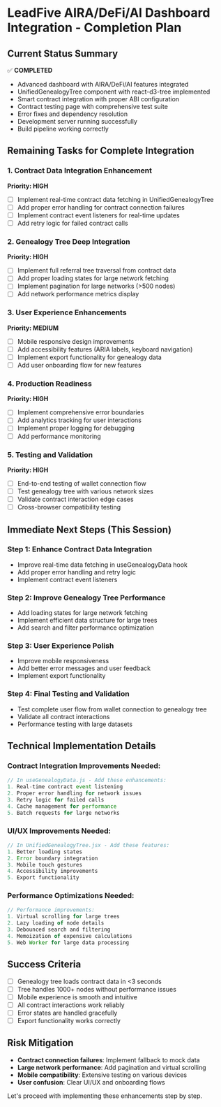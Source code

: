 # LeadFive AIRA/DeFi/AI Dashboard Integration - Completion Plan

## Current Status Summary
✅ **COMPLETED**
- Advanced dashboard with AIRA/DeFi/AI features integrated
- UnifiedGenealogyTree component with react-d3-tree implemented
- Smart contract integration with proper ABI configuration
- Contract testing page with comprehensive test suite
- Error fixes and dependency resolution
- Development server running successfully
- Build pipeline working correctly

## Remaining Tasks for Complete Integration

### 1. Contract Data Integration Enhancement
**Priority: HIGH**
- [ ] Implement real-time contract data fetching in UnifiedGenealogyTree
- [ ] Add proper error handling for contract connection failures
- [ ] Implement contract event listeners for real-time updates
- [ ] Add retry logic for failed contract calls

### 2. Genealogy Tree Deep Integration
**Priority: HIGH**
- [ ] Implement full referral tree traversal from contract data
- [ ] Add proper loading states for large network fetching
- [ ] Implement pagination for large networks (>500 nodes)
- [ ] Add network performance metrics display

### 3. User Experience Enhancements
**Priority: MEDIUM**
- [ ] Mobile responsive design improvements
- [ ] Add accessibility features (ARIA labels, keyboard navigation)
- [ ] Implement export functionality for genealogy data
- [ ] Add user onboarding flow for new features

### 4. Production Readiness
**Priority: HIGH**
- [ ] Implement comprehensive error boundaries
- [ ] Add analytics tracking for user interactions
- [ ] Implement proper logging for debugging
- [ ] Add performance monitoring

### 5. Testing and Validation
**Priority: HIGH**
- [ ] End-to-end testing of wallet connection flow
- [ ] Test genealogy tree with various network sizes
- [ ] Validate contract interaction edge cases
- [ ] Cross-browser compatibility testing

## Immediate Next Steps (This Session)

### Step 1: Enhance Contract Data Integration
- Improve real-time data fetching in useGenealogyData hook
- Add proper error handling and retry logic
- Implement contract event listeners

### Step 2: Improve Genealogy Tree Performance
- Add loading states for large network fetching
- Implement efficient data structure for large trees
- Add search and filter performance optimization

### Step 3: User Experience Polish
- Improve mobile responsiveness
- Add better error messages and user feedback
- Implement export functionality

### Step 4: Final Testing and Validation
- Test complete user flow from wallet connection to genealogy tree
- Validate all contract interactions
- Performance testing with large datasets

## Technical Implementation Details

### Contract Integration Improvements Needed:
```javascript
// In useGenealogyData.js - Add these enhancements:
1. Real-time contract event listening
2. Proper error handling for network issues
3. Retry logic for failed calls
4. Cache management for performance
5. Batch requests for large networks
```

### UI/UX Improvements Needed:
```javascript
// In UnifiedGenealogyTree.jsx - Add these features:
1. Better loading states
2. Error boundary integration
3. Mobile touch gestures
4. Accessibility improvements
5. Export functionality
```

### Performance Optimizations Needed:
```javascript
// Performance improvements:
1. Virtual scrolling for large trees
2. Lazy loading of node details
3. Debounced search and filtering
4. Memoization of expensive calculations
5. Web Worker for large data processing
```

## Success Criteria
- [ ] Genealogy tree loads contract data in <3 seconds
- [ ] Tree handles 1000+ nodes without performance issues
- [ ] Mobile experience is smooth and intuitive
- [ ] All contract interactions work reliably
- [ ] Error states are handled gracefully
- [ ] Export functionality works correctly

## Risk Mitigation
- **Contract connection failures**: Implement fallback to mock data
- **Large network performance**: Add pagination and virtual scrolling
- **Mobile compatibility**: Extensive testing on various devices
- **User confusion**: Clear UI/UX and onboarding flows

Let's proceed with implementing these enhancements step by step.
